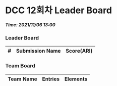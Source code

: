 # DCC 12회차 Leader Board
***Time: 2021/11/06 13:00***

### Leader Board

|#|Submission Name|Score(ARI)|
|:---:|:---:|:---:|

### Team Board

|Team Name|Entries|Elements|
|:---:|:---:|:---:|
